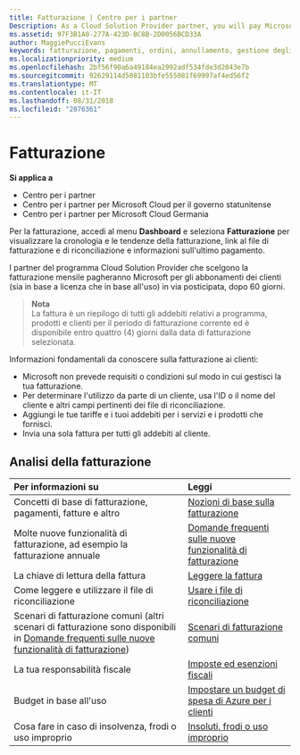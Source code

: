 ```yaml
---
title: Fatturazione | Centro per i partner
Description: As a Cloud Solution Provider partner, you will pay Microsoft 60 days in arrears for the license-based and usage-based subscriptions of your customers.
ms.assetid: 97F3B1A0-277A-423D-BC8B-2D0056BCD33A
author: MaggiePucciEvans
keywords: fatturazione, pagamenti, ordini, annullamento, gestione degli ordini, insolvenza, frode, utilizzo improprio, imposta, esenzioni fiscali, file di riconciliazione, file riconciliazione
ms.localizationpriority: medium
ms.openlocfilehash: 2bf56f90a6a49184ea2992adf534fde3d2043e7b
ms.sourcegitcommit: 92629114d5081103bfe555081f69997af4ed56f2
ms.translationtype: MT
ms.contentlocale: it-IT
ms.lasthandoff: 08/31/2018
ms.locfileid: "2876361"
---
```

# <a name="billing"></a>Fatturazione

**Si applica a**

-  Centro per i partner
-  Centro per i partner per Microsoft Cloud per il governo statunitense
-  Centro per i partner per Microsoft Cloud Germania

Per la fatturazione, accedi al menu **Dashboard** e seleziona **Fatturazione** per visualizzare la cronologia e le tendenze della fatturazione, link al file di fatturazione e di riconciliazione e informazioni sull'ultimo pagamento.

I partner del programma Cloud Solution Provider che scelgono la fatturazione mensile pagheranno Microsoft per gli abbonamenti dei clienti (sia in base a licenza che in base all'uso) in via posticipata, dopo 60 giorni.

>**Nota**<br>
La fattura è un riepilogo di tutti gli addebiti relativi a programma, prodotti e clienti per il periodo di fatturazione corrente ed è disponibile entro quattro (4) giorni dalla data di fatturazione selezionata.

Informazioni fondamentali da conoscere sulla fatturazione ai clienti:

-   Microsoft non prevede requisiti o condizioni sul modo in cui gestisci la tua fatturazione.
-   Per determinare l'utilizzo da parte di un cliente, usa l'ID o il nome del cliente e altri campi pertinenti dei file di riconciliazione.
-   Aggiungi le tue tariffe e i tuoi addebiti per i servizi e i prodotti che fornisci.
-   Invia una sola fattura per tutti gli addebiti al cliente.

## <a name="billing-resources"></a>Analisi della fatturazione
|**Per informazioni su**   |**Leggi**    |
|:-----------------------------|:-----------------|
|Concetti di base di fatturazione, pagamenti, fatture e altro   |[Nozioni di base sulla fatturazione](billing-basics.md)
|Molte nuove funzionalità di fatturazione, ad esempio la fatturazione annuale   |[Domande frequenti sulle nuove funzionalità di fatturazione](faq-about-new-billing-features.md)|
|La chiave di lettura della fattura   |[Leggere la fattura](read-your-bill.md)   |
|Come leggere e utilizzare il file di riconciliazione   |[Usare i file di riconciliazione](use-the-reconciliation-files.md)|
|Scenari di fatturazione comuni (altri scenari di fatturazione sono disponibili in [Domande frequenti sulle nuove funzionalità di fatturazione](faq-about-new-billing-features.md))|[Scenari di fatturazione comuni](common-billing-scenarios.md)|
|La tua responsabilità fiscale   | [Imposte ed esenzioni fiscali](tax-and-tax-exemptions.md)|
|Budget in base all'uso    |[Impostare un budget di spesa di Azure per i clienti](set-an-azure-spending-budget-for-your-customers.md)|
|Cosa fare in caso di insolvenza, frodi o uso improprio   |[Insoluti, frodi o uso improprio](non-payment--fraud--or-misuse.md)|




















